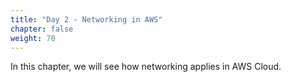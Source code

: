 ```yaml
---
title: "Day 2 - Networking in AWS"
chapter: false
weight: 70
---
```


In this chapter, we will see how networking applies in AWS Cloud.
